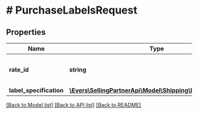 # # PurchaseLabelsRequest

## Properties

Name | Type | Description | Notes
------------ | ------------- | ------------- | -------------
**rate_id** | **string** | An identifier for the rating. |
**label_specification** | [**\Evers\SellingPartnerApi\Model\Shipping\LabelSpecification**](LabelSpecification.md) |  |

[[Back to Model list]](../../README.md#models) [[Back to API list]](../../README.md#endpoints) [[Back to README]](../../README.md)
